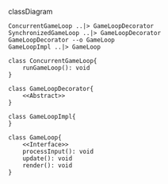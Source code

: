 classDiagram

    ConcurrentGameLoop ..|> GameLoopDecorator
    SynchronizedGameLoop ..|> GameLoopDecorator
    GameLoopDecorator --o GameLoop
    GameLoopImpl ..|> GameLoop

    class ConcurrentGameLoop{
        runGameLoop(): void
    }

    class GameLoopDecorator{
        <<Abstract>>
    }

    class GameLoopImpl{
    }

    class GameLoop{
        <<Interface>>
        processInput(): void
        update(): void
        render(): void
    }